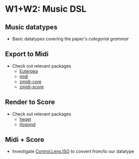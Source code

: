 # W1+W2: Music DSL

## Music datatypes
- Basic datatypes covering the paper's *categorial grammar*

## Export to Midi
- Check out relevant packages
  + [Euterpea](https://hackage.haskell.org/package/Euterpea-2.0.4)
  + [midi](https://hackage.haskell.org/package/midi)
  + [zmidi-core](https://hackage.haskell.org/package/zmidi-core)
  - [zmidi-score](https://hackage.haskell.org/package/zmidi-score)

## Render to Score
- Check out relevant packages
  + [heqet](https://super-fluid.github.io/heqet/)
  + [lilypond](https://hackage.haskell.org/package/lilypond)

## Midi + Score
- Investigate [Control.Lens.ISO](http://hackage.haskell.org/package/lens-4.15.4/docs/Control-Lens-Iso.html) to convert from/to our datatype
